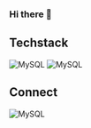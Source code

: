 ### Hi there 👋

## Techstack

![MySQL](https://img.shields.io/badge/MySQL-005C84?style=for-the-badge&logo=mysql&logoColor=white)
![MySQL](https://img.shields.io/badge/Google_Cloud-4285F4?style=for-the-badge&logo=google-cloud&logoColor=white)


## Connect 

![MySQL](https://img.shields.io/badge/MySQL-005C84?style=for-the-badge&logo=mysql&logoColor=white)








